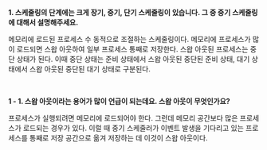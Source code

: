 **1. 스케줄링의 단계에는 크게 장기, 중기, 단기 스케줄링이 있습니다. 그 중 중기 스케줄링에 대해서 설명해주세요.**

메모리에 로드된 프로세스 수 동적으로 조절하는 스케줄링이다. 메모리에 프로세스가 많이 로드되면 스왑 아웃하여 일부 프로세스 통째로 저장한다. 스왑 아웃된 프로세스는 중단 상태가 된다.  이때 중단 상태는 준비 상태에서 스왑 아웃된 중단된 준비 상태, 대기 상태에서 스왑 아웃된 중단된 대기 상태로 구분된다.

<br>

**1 - 1. 스왑 아웃이라는 용어가 많이 언급이 되는데요. 스왑 아웃이 무엇인가요?**

프로세스가 실행되려면 메모리에 로드되어야 한다. 그런데 메모리 공간보다 많은 프로세스가 로드되는 경우가 있다. 이럴 때 중기 스케줄러가 이벤트 발생을 기다리고 있는 프로세스를 통째로 저장 공간으로 옮겨 저장하는 데 이것이 스왑 아웃이다.

<br>
